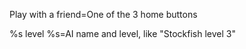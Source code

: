 Play with a friend=One of the 3 home buttons

%s level %s=AI name and level, like "Stockfish level 3"